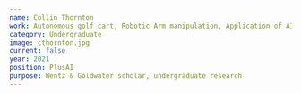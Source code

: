 ```yaml
---
name: Collin Thornton
work: Autonomous golf cart, Robotic Arm manipulation, Application of AI to control systems; control system design for aerospace applications.
category: Undergraduate
image: cthornton.jpg
current: false
year: 2021
position: PlusAI
purpose: Wentz & Goldwater scholar, undergraduate research
---
```

